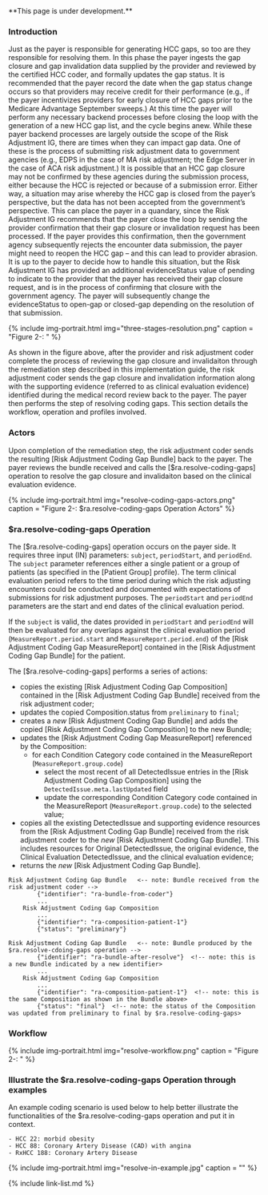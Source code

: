 
<div class="bg-info" markdown="1">
**This page is under development.**

</div>

### Introduction

Just as the payer is responsible for generating HCC gaps, so too are they responsible for resolving them. In this phase the payer ingests the gap closure and gap invalidation data supplied by the provider and reviewed by the certified HCC coder, and formally updates the gap status. It is recommended that the payer record the date when the gap status change occurs so that providers may receive credit for their performance (e.g., if the payer incentivizes providers for early closure of HCC gaps prior to the Medicare Advantage September sweeps.)
At this time the payer will perform any necessary backend processes before closing the loop with the generation of a new HCC gap list, and the cycle begins anew. While these payer backend processes are largely outside the scope of the Risk Adjustment IG, there are times when they can impact gap data. One of these is the process of submitting risk adjustment data to government agencies (e.g., EDPS in the case of MA risk adjustment; the Edge Server in the case of ACA risk adjustment.) It is possible that an HCC gap closure may not be confirmed by these agencies during the submission process, either because the HCC is rejected or because of a submission error. Either way, a situation may arise whereby the HCC gap is closed from the payer’s perspective, but the data has not been accepted from the government’s perspective. This can place the payer in a quandary, since the Risk Adjustment IG recommends that the payer close the loop by sending the provider confirmation that their gap closure or invalidation request has been processed. If the payer provides this confirmation, then the government agency subsequently rejects the encounter data submission, the payer might need to reopen the HCC gap – and this can lead to provider abrasion. It is up to the payer to decide how to handle this situation, but the Risk Adjustment IG has provided an additional evidenceStatus value of pending to indicate to the provider that the payer has received their gap closure request, and is in the process of confirming that closure with the government agency. The payer will subsequently change the evidenceStatus to open-gap or closed-gap depending on the resolution of that submission.

{% include img-portrait.html img="three-stages-resolution.png" caption = "Figure 2-: " %}

As shown in the figure above, after the provider and risk adjustment coder complete the process of reviewing the gap closure and invalidaiton through the remediation step described in this implementation guide, the risk adjustment coder sends the gap closure and invalidation information along with the supporting evidence (referred to as clinical evaluation evidence) identified during the medical record review back to the payer. The payer then performs the step of resolving coding gaps. This section details the workflow, operation and profiles involved. 

### Actors

Upon completion of the remediation step, the risk adjustment coder sends the resulting [Risk Adjustment Coding Gap Bundle] back to the payer. The payer reviews the bundle received and calls the [$ra.resolve-coding-gaps] operation to resolve the gap closure and invalidaiton based on the clinical evaluation evidence.  

{% include img-portrait.html img="resolve-coding-gaps-actors.png" caption = "Figure 2-: $ra.resolve-coding-gaps Operation Actors" %}

### $ra.resolve-coding-gaps Operation

The [$ra.resolve-coding-gaps] operation occurs on the payer side. It requires three input (IN) parameters: `subject`, `periodStart`, and `periodEnd`. The `subject` parameter references either a single patient or a group of patients (as specified in the [Patient Group] profile). The term clinical evaluation period refers to the time period during which the risk adjusting encounters could be conducted and documented with expectations of submissions for risk adjustment purposes. The `periodStart` and `periodEnd` parameters are the start and end dates of the clinical evaluation period.

If the `subject` is valid, the dates provided in `periodStart` and `periodEnd` will then be evaluated for any overlaps against the clinical evaluation period (`MeasureReport.period.start` and `MeasureReport.period.end`) of the [Risk Adjustment Coding Gap MeasureReport] contained in the [Risk Adjustment Coding Gap Bundle] for the patient. 

The [$ra.resolve-coding-gaps] performs a series of actions:

- copies the existing [Risk Adjustment Coding Gap Composition] contained in the [Risk Adjustment Coding Gap Bundle] received from the risk adjustment coder;
- updates the copied Composition.status from `preliminary` to `final`;
- creates a *new* [Risk Adjustment Coding Gap Bundle] and adds the copied [Risk Adjustment Coding Gap Composition] to the new Bundle;
- updates the [Risk Adjustment Coding Gap MeasureReport] referenced by the Composition:
  - for each Condition Category code contained in the MeasureReport (`MeasureReport.group.code`)
    - select the most recent of all DetectedIssue entries in the [Risk Adjustment Coding Gap Composition] using the `DetectedIssue.meta.lastUpdated` field
    - update the corresponding Condition Category code contained in the MeasureReport (`MeasureReport.group.code`) to the selected value;
- copies all the existing DetectedIssue and supporting evidence resources from the [Risk Adjustment Coding Gap Bundle] received from the risk adjustment coder to the *new* [Risk Adjustment Coding Gap Bundle].  This includes resources for Original DetectedIssue, the original evidence, the Clinical Evaluation DetectedIssue, and the clinical evaluation evidence;  
- returns the *new* [Risk Adjustment Coding Gap Bundle].

```cql
Risk Adjustment Coding Gap Bundle   <-- note: Bundle received from the risk adjustment coder -->
        {"identifier": "ra-bundle-from-coder"}
        ...
    Risk Adjustment Coding Gap Composition 
        ...
        {"identifier": "ra-composition-patient-1"}
        {"status": "preliminary"}
```

```cql
Risk Adjustment Coding Gap Bundle   <-- note: Bundle produced by the $ra.resolve-cdoing-gaps operation -->
        {"identifier": "ra-bundle-after-resolve"}  <!-- note: this is a new Bundle indicated by a new identifier>
        ...
    Risk Adjustment Coding Gap Composition 
        ...
        {"identifier": "ra-composition-patient-1"}  <!-- note: this is the same Composition as shown in the Bundle above>
        {"status": "final"}  <!-- note: the status of the Composition was updated from preliminary to final by $ra.resolve-coding-gaps>
```


### Workflow

{% include img-portrait.html img="resolve-workflow.png" caption = "Figure 2-: " %}


### Illustrate the $ra.resolve-coding-gaps Operation through examples

An example coding scenario is used below to help better illustrate the functionalities of the $ra.resolve-coding-gaps operation and put it in context.

```cql
- HCC 22: morbid obesity
- HCC 88: Coronary Artery Disease (CAD) with angina
- RxHCC 188: Coronary Artery Disease
```

{% include img-portrait.html img="resolve-in-example.jpg" caption = "" %}


{% include link-list.md %}
